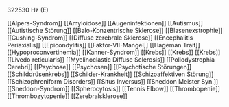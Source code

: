 322530 Hz (E)

[[Alpers-Syndrom]]
[[Amyloidose]]
[[Augeninfektionen]]
[[Autismus]]
[[Autistische Störung]]
[[Balo-Konzentrische Sklerose]]
[[Blasenexstrophie]]
[[Cushing-Syndrom]]
[[Diffuse zerebrale Sklerose]]
[[Encephalitis Periaxialis]]
[[Epicondylitis]]
[[Faktor-VII-Mangel]]
[[Hageman Trait]]
[[Hypoproconvertinemia]]
[[Kanner-Syndrom]]
[[Krebs]]
[[Krebs]]
[[Krebs]]
[[Livedo reticularis]]
[[Myelinoclastic Diffuse Sclerosis]]
[[Poliodystrophia Cerebri]]
[[Psychose]]
[[Psychosen]]
[[Psychotische Störungen]]
[[Schilddrüsenkrebs]]
[[Schilder-Krankheit]]
[[Schizoaffektiven Störung]]
[[Schizophreniform Disorders]]
[[Situs Inversus]]
[[Sneddon Meister Syn.]]
[[Sneddon-Syndrom]]
[[Spherocytosis]]
[[Tennis Elbow]]
[[Thrombopenie]]
[[Thrombozytopenie]]
[[Zerebralsklerose]]